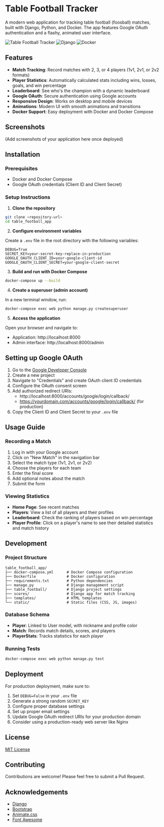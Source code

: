# Table Football Tracker

A modern web application for tracking table football (foosball) matches, built with Django, Python, and Docker. The app features Google OAuth authentication and a flashy, animated user interface.

![Table Football Tracker](https://img.shields.io/badge/Table%20Football-Tracker-blue)
![Django](https://img.shields.io/badge/Django-4.2.10-green)
![Docker](https://img.shields.io/badge/Docker-Ready-blue)

## Features

- **Match Tracking**: Record matches with 2, 3, or 4 players (1v1, 2v1, or 2v2 formats)
- **Player Statistics**: Automatically calculated stats including wins, losses, goals, and win percentage
- **Leaderboard**: See who's the champion with a dynamic leaderboard
- **Google OAuth**: Secure authentication using Google accounts
- **Responsive Design**: Works on desktop and mobile devices
- **Animations**: Modern UI with smooth animations and transitions
- **Docker Support**: Easy deployment with Docker and Docker Compose

## Screenshots

(Add screenshots of your application here once deployed)

## Installation

### Prerequisites

- Docker and Docker Compose
- Google OAuth credentials (Client ID and Client Secret)

### Setup Instructions

1. **Clone the repository**

```bash
git clone <repository-url>
cd table_football_app
```

2. **Configure environment variables**

Create a `.env` file in the root directory with the following variables:

```
DEBUG=True
SECRET_KEY=your-secret-key-replace-in-production
GOOGLE_OAUTH_CLIENT_ID=your-google-client-id
GOOGLE_OAUTH_CLIENT_SECRET=your-google-client-secret
```

3. **Build and run with Docker Compose**

```bash
docker-compose up --build
```

4. **Create a superuser (admin account)**

In a new terminal window, run:

```bash
docker-compose exec web python manage.py createsuperuser
```

5. **Access the application**

Open your browser and navigate to:
- Application: http://localhost:8000
- Admin interface: http://localhost:8000/admin

## Setting up Google OAuth

1. Go to the [Google Developer Console](https://console.developers.google.com/)
2. Create a new project
3. Navigate to "Credentials" and create OAuth client ID credentials
4. Configure the OAuth consent screen
5. Add authorized redirect URIs:
   - http://localhost:8000/accounts/google/login/callback/
   - https://yourdomain.com/accounts/google/login/callback/ (for production)
6. Copy the Client ID and Client Secret to your `.env` file

## Usage Guide

### Recording a Match

1. Log in with your Google account
2. Click on "New Match" in the navigation bar
3. Select the match type (1v1, 2v1, or 2v2)
4. Choose the players for each team
5. Enter the final score
6. Add optional notes about the match
7. Submit the form

### Viewing Statistics

- **Home Page**: See recent matches
- **Players**: View a list of all players and their profiles
- **Leaderboard**: Check the ranking of players based on win percentage
- **Player Profile**: Click on a player's name to see their detailed statistics and match history

## Development

### Project Structure

```
table_football_app/
├── docker-compose.yml      # Docker Compose configuration
├── Dockerfile              # Docker configuration
├── requirements.txt        # Python dependencies
├── manage.py               # Django management script
├── table_football/         # Django project settings
├── scores/                 # Django app for match tracking
├── templates/              # HTML templates
└── static/                 # Static files (CSS, JS, images)
```

### Database Schema

- **Player**: Linked to User model, with nickname and profile color
- **Match**: Records match details, scores, and players
- **PlayerStats**: Tracks statistics for each player

### Running Tests

```bash
docker-compose exec web python manage.py test
```

## Deployment

For production deployment, make sure to:

1. Set `DEBUG=False` in your `.env` file
2. Generate a strong random `SECRET_KEY`
3. Configure proper database settings
4. Set up proper email settings
5. Update Google OAuth redirect URIs for your production domain
6. Consider using a production-ready web server like Nginx

## License

[MIT License](LICENSE)

## Contributing

Contributions are welcome! Please feel free to submit a Pull Request.

## Acknowledgements

- [Django](https://www.djangoproject.com/)
- [Bootstrap](https://getbootstrap.com/)
- [Animate.css](https://animate.style/)
- [Font Awesome](https://fontawesome.com/)
